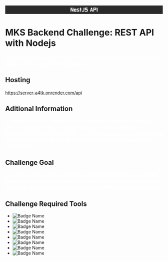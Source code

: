 ![[Image description]](README_Utils/banner.png)



<h1>MKS Backend Challenge: REST API with Nodejs</h1>
<p style="font-size: 1.2em; color: white;">
    A movie CRUD API built in Nodejs and NestJS framework with basic JWT based Authentication.
</p>


## Hosting
<a style="font-size: 1.2em; font-weight: 700;" href="https://server-a4tk.onrender.com/api" target="https://server-a4tk.onrender.com/api">https://server-a4tk.onrender.com/api</a>


## Aditional Information
<p style="font-size: 1.2em; color: white;">
    A CRON Job was created due to instance stoping behaviour after some time of server inactivity in Render (Hosting platform) free plan.
    This Cron Job is responsable for querying a specific endpoint of the application every 5 minutes solving this "issue".
</p>




<h2>Challenge Goal</h2>
<p style="font-size: 1.2em; color: white;">
Develop a CRUD Movie API with JWT Auth where each movie endpoint should require authentication and be protected, then deploy it, as if it was in prod stage in a platform of your choice.
</p>

<h2>Challenge Required Tools</h2>

* ![Badge Name](https://img.shields.io/badge/nodejs-lime)
* ![Badge Name](https://img.shields.io/badge/nestjs-red)
* ![Badge Name](https://img.shields.io/badge/typescript-blue)
* ![Badge Name](https://img.shields.io/badge/docker-cyan)
* ![Badge Name](https://img.shields.io/badge/swagger-green)
* ![Badge Name](https://img.shields.io/badge/redis-red)
* ![Badge Name](https://img.shields.io/badge/postgres-blue)
* ![Badge Name](https://img.shields.io/badge/typeorm-yellow)

<!-- - Nest.js
TypeORM
Swagger
Docker
Redis
PostgreSQL
 -->
